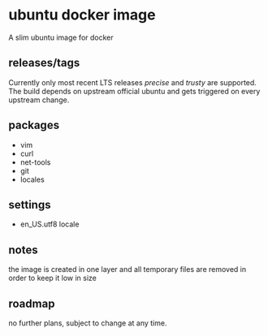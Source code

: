 ubuntu docker image
=============================

A slim ubuntu image for docker


releases/tags
----------------------------

Currently only most recent LTS releases _precise_ and _trusty_ are supported.
The build depends on upstream official ubuntu and gets triggered on every upstream change.

packages
-----------------------------

* vim
* curl
* net-tools
* git
* locales

settings
-----------------------------

* en_US.utf8 locale


notes
----------------------------

the image is created in one layer and all temporary files are removed in order to keep it 
low in size

roadmap
----------------------------

no further plans, subject to change at any time.
